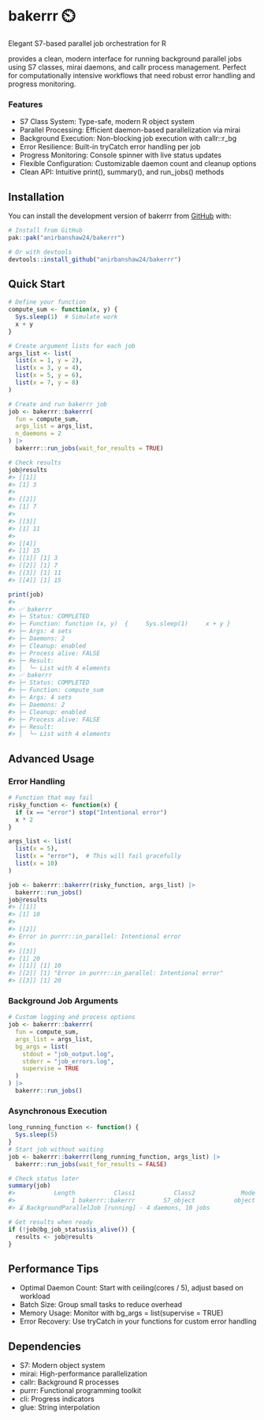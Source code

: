 
<!-- README.md is generated from README.Rmd. Please edit that file -->

# bakerrr ⏲️

<!-- badges: start -->
<!-- badges: end -->

Elegant S7-based parallel job orchestration for R

provides a clean, modern interface for running background parallel jobs
using S7 classes, mirai daemons, and callr process management. Perfect
for computationally intensive workflows that need robust error handling
and progress monitoring.

### Features

- S7 Class System: Type-safe, modern R object system
- Parallel Processing: Efficient daemon-based parallelization via mirai
- Background Execution: Non-blocking job execution with callr::r_bg
- Error Resilience: Built-in tryCatch error handling per job
- Progress Monitoring: Console spinner with live status updates
- Flexible Configuration: Customizable daemon count and cleanup options
- Clean API: Intuitive print(), summary(), and run_jobs() methods

## Installation

You can install the development version of bakerrr from
[GitHub](https://github.com/) with:

``` r
# Install from GitHub
pak::pak("anirbanshaw24/bakerrr")

# Or with devtools
devtools::install_github("anirbanshaw24/bakerrr")
```

## Quick Start

``` r
# Define your function
compute_sum <- function(x, y) {
  Sys.sleep(1)  # Simulate work
  x + y
}

# Create argument lists for each job
args_list <- list(
  list(x = 1, y = 2),
  list(x = 3, y = 4),
  list(x = 5, y = 6),
  list(x = 7, y = 8)
)

# Create and run bakerrr job
job <- bakerrr::bakerrr(
  fun = compute_sum,
  args_list = args_list,
  n_daemons = 2
) |> 
  bakerrr::run_jobs(wait_for_results = TRUE)

# Check results
job@results
#> [[1]]
#> [1] 3
#> 
#> [[2]]
#> [1] 7
#> 
#> [[3]]
#> [1] 11
#> 
#> [[4]]
#> [1] 15
#> [[1]] [1] 3
#> [[2]] [1] 7  
#> [[3]] [1] 11
#> [[4]] [1] 15

print(job)
#> 
#> ✅ bakerrr
#> ├─ Status: COMPLETED
#> ├─ Function: function (x, y)  {     Sys.sleep(1)     x + y }
#> ├─ Args: 4 sets
#> ├─ Daemons: 2
#> ├─ Cleanup: enabled
#> ├─ Process alive: FALSE
#> ├─ Result:
#> │  └─ List with 4 elements
#> ✅ bakerrr
#> ├─ Status: COMPLETED
#> ├─ Function: compute_sum
#> ├─ Args: 4 sets
#> ├─ Daemons: 2
#> ├─ Cleanup: enabled
#> ├─ Process alive: FALSE
#> ├─ Result:
#> │  └─ List with 4 elements
```

## Advanced Usage

### Error Handling

``` r
# Function that may fail
risky_function <- function(x) {
  if (x == "error") stop("Intentional error")
  x * 2
}

args_list <- list(
  list(x = 5),
  list(x = "error"),  # This will fail gracefully
  list(x = 10)
)

job <- bakerrr::bakerrr(risky_function, args_list) |>
  bakerrr::run_jobs()
job@results
#> [[1]]
#> [1] 10
#> 
#> [[2]]
#> Error in purrr::in_parallel: Intentional error
#> 
#> [[3]]
#> [1] 20
#> [[1]] [1] 10
#> [[2]] [1] "Error in purrr::in_parallel: Intentional error"
#> [[3]] [1] 20
```

### Background Job Arguments

``` r
# Custom logging and process options
job <- bakerrr::bakerrr(
  fun = compute_sum,
  args_list = args_list,
  bg_args = list(
    stdout = "job_output.log",
    stderr = "job_errors.log",
    supervise = TRUE
  )
) |>
  bakerrr::run_jobs()
```

### Asynchronous Execution

``` r
long_running_function <- function() {
  Sys.sleep(5)
}
# Start job without waiting
job <- bakerrr::bakerrr(long_running_function, args_list) |> 
  bakerrr::run_jobs(wait_for_results = FALSE)

# Check status later
summary(job)
#>           Length           Class1           Class2             Mode 
#>                1 bakerrr::bakerrr        S7_object           object
#> ⏳ BackgroundParallelJob [running] - 4 daemons, 10 jobs

# Get results when ready
if (!job@bg_job_status$is_alive()) {
  results <- job@results
}
```

## Performance Tips

- Optimal Daemon Count: Start with ceiling(cores / 5), adjust based on
  workload
- Batch Size: Group small tasks to reduce overhead
- Memory Usage: Monitor with bg_args = list(supervise = TRUE)
- Error Recovery: Use tryCatch in your functions for custom error
  handling

## Dependencies

- S7: Modern object system
- mirai: High-performance parallelization
- callr: Background R processes
- purrr: Functional programming toolkit
- cli: Progress indicators
- glue: String interpolation
